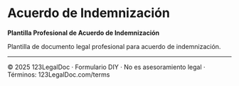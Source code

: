 # Acuerdo de Indemnización

**Plantilla Profesional de Acuerdo de Indemnización**

Plantilla de documento legal profesional para acuerdo de indemnización.

---
© 2025 123LegalDoc · Formulario DIY · No es asesoramiento legal · Términos: 123LegalDoc.com/terms
